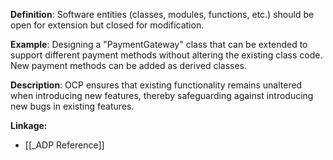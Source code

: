 **Definition**: Software entities (classes, modules, functions, etc.) should be open for extension but closed for modification.

**Example**: Designing a "PaymentGateway" class that can be extended to support different payment methods without altering the existing class code. New payment methods can be added as derived classes.

**Description**: OCP ensures that existing functionality remains unaltered when introducing new features, thereby safeguarding against introducing new bugs in existing features.

**Linkage:**
- [[_ADP Reference]]